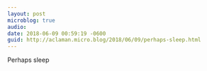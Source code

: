 ```yaml
---
layout: post
microblog: true
audio: 
date: 2018-06-09 00:59:19 -0600
guid: http://aclaman.micro.blog/2018/06/09/perhaps-sleep.html
---
```

Perhaps sleep
